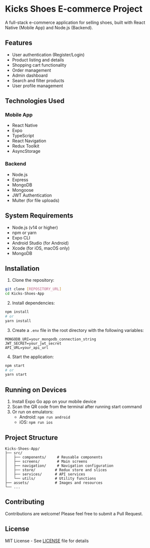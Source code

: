# Kicks Shoes E-commerce Project

A full-stack e-commerce application for selling shoes, built with React Native (Mobile App) and Node.js (Backend).

## Features

- User authentication (Register/Login)
- Product listing and details
- Shopping cart functionality
- Order management
- Admin dashboard
- Search and filter products
- User profile management

## Technologies Used

### Mobile App

- React Native
- Expo
- TypeScript
- React Navigation
- Redux Toolkit
- AsyncStorage

### Backend

- Node.js
- Express
- MongoDB
- Mongoose
- JWT Authentication
- Multer (for file uploads)

## System Requirements

- Node.js (v14 or higher)
- npm or yarn
- Expo CLI
- Android Studio (for Android)
- Xcode (for iOS, macOS only)
- MongoDB

## Installation

1. Clone the repository:

```bash
git clone [REPOSITORY_URL]
cd Kicks-Shoes-App
```

2. Install dependencies:

```bash
npm install
# or
yarn install
```

3. Create a `.env` file in the root directory with the following variables:

```
MONGODB_URI=your_mongodb_connection_string
JWT_SECRET=your_jwt_secret
API_URL=your_api_url
```

4. Start the application:

```bash
npm start
# or
yarn start
```

## Running on Devices

1. Install Expo Go app on your mobile device
2. Scan the QR code from the terminal after running start command
3. Or run on emulators:
   - Android: `npm run android`
   - iOS: `npm run ios`

## Project Structure

```
Kicks-Shoes-App/
├── src/
│   ├── components/     # Reusable components
│   ├── screens/        # Main screens
│   ├── navigation/     # Navigation configuration
│   ├── store/         # Redux store and slices
│   ├── services/      # API services
│   └── utils/         # Utility functions
├── assets/            # Images and resources
└── ...
```

## Contributing

Contributions are welcome! Please feel free to submit a Pull Request.

## License

MIT License - See [LICENSE](LICENSE) file for details
